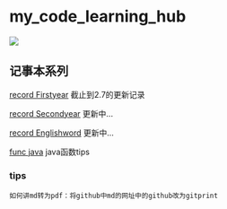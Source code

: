 # my_code_learning_hub

![](https://socialify.git.ci/Wu-Fisher/my_code_learning_hub/image?description=1&logo=https%3A%2F%2Favatars.githubusercontent.com%2Fu%2F73976255%3Fs%3D400%26u%3D7aceff4f4842fd213c9dc1372e2d4f24ff9fbd8c%26v%3D4&name=1&owner=1&pattern=Brick%20Wall&theme=Light)
## 记事本系列
    
[record Firstyear](./recordBook_1.md)
截止到2.7的更新记录

[record Secondyear](./recordBook_2.md)
更新中...

[record Englishword](./recordBook_En.md)
更新中...

[func java](./func.md)
java函数tips

### tips
    如何讲md转为pdf：将github中md的网址中的github改为gitprint
